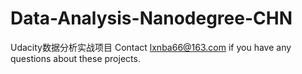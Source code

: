 # Data-Analysis-Nanodegree-CHN
Udacity数据分析实战项目
Contact lxnba66@163.com if you have any questions about these projects.
